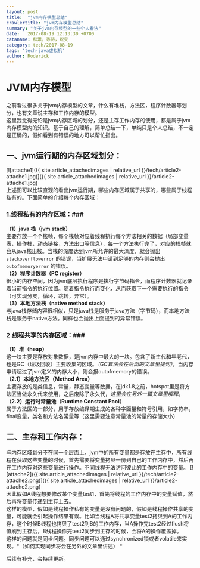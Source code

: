```yaml
---
layout: post
title:  "jvm内存模型总结"
crawlertitle: "jvm内存模型总结"
summary: "关于jvm内存模型的一些个人看法"
date:   2017-08-19 12:13:30 +0700
cataname: 积累，等待，蜕变
category: tech/2017-08-19
tags: 'tech-java虚拟机'
author: Roderick
---
```

# JVM内存模型 #  
之前看过很多关于jvm内存模型的文章，什么有堆栈，方法区，程序计数器等划分，也有文章说主存和工作内存的模型。   
这里我觉得无论是jvm内存区域的划分，还是主存工作内存的使用，都是属于jvm内存模型内的知识。基于自己的理解，简单总结一下，单纯只是个人总结，不一定是正确的，假如看到有错误的地方可以帮忙指出。

## 一、jvm运行期的内存区域划分： ##
[![attache1]({{ site.article_attachedimages | relative_url }}/tech/article2-attache1.jpg)]({{ site.article_attachedimages | relative_url }}/article2-attache1.jpg)  
上述图可以比较直观的看出jvm运行期，哪些内存区域属于共享的，哪些属于线程私有的。下面简单的介绍每个内存区域：

### 1.线程私有的内存区域：###
**（1）java 栈（jvm stack）**   
主要存放一个个栈帧，每个栈帧对应着线程执行每个方法相关的数据（局部变量表，操作栈，动态链接，方法出口等信息），每一个方法执行完了，对应的栈帧就会从java栈出栈。当栈的深度达到jvm所允许的最大深度，就会抛出 `stackoverflowerror` 的错误，当扩展无法申请到足够的内存则会抛出 `outofmemoryerror` 的错误。   
**（2）程序计数器（PC register）**   
很小的内存空间，因为jvm底层执行程序是执行字节码指令，而程序计数器就记录着当前指令的执行位置。随着指令执行而变化，从而获取下一个需要执行的指令（可实现分支，循环，跳转，异常）。   
**（3）本地方法栈（native method stack）**   
与java栈存储内容很相似，只是java栈是服务于java方法（字节码），而本地方法栈是服务于native方法。同样也会抛出上面提到的异常错误。  

###  2.线程共享的内存区域：### 
**（1）堆（heap）**   
这一块主要是存放对象数据，是jvm内存中最大的一块。包含了新生代和年老代，也是GC（垃圾回收）主要收集的区域。*（GC算法会在后面的文章里提到）*，当内存申请超过了jvm定义的内存大小，则会报outofmemory的错误。   
**（2.1）本地方法区（Method Area）**   
主要存放的是类信息，常量，静态变量等数据，在jdk1.8之前，hotspot里是将方法区当做永久代来使用，之后废除了永久代，*这里会在另外一篇文章里解释*。   
**（2.2）运行时常量池（Runtime Constant Pool）**   
属于方法区的一部分，用于存放编译期生成的各种字面量和符号引用，如字符串，final变量，类名和方法名常量等（这里需要注意常量池的常量的存储大小）  

## 二、主存和工作内存： ##  
与内存区域划分不在同一个层面上，jvm中的所有变量都是存放在主存中，所有线程在获取这些变量的时候，首先需要将变量拷贝一份到自己的工作内存中，然后再在工作内存对这些变量进行操作。不同线程无法访问彼此的工作内存中的变量。
[![attache2]({{ site.article_attachedimages | relative_url }}/tech/article2-attache2.png)]({{ site.article_attachedimages | relative_url }}/article2-attache2.png)  
因此假如A线程想要修改某个变量test1，首先将线程的工作内存中的变量赋值，然后再将变量传递到主存上去。   
这样的模型，假如是线程操作私有的变量是没有问题的，假如是线程操作共享的变量，可能就会引起操作结果有误。比如当线程A将共享变量test2拷贝到A的工作内存，这个时候B线程也拷贝了test2到B的工作内存，当A操作完test2经过flush将值刷到主存后，B线程操作完test2同步到主存的时候，会将A的操作覆盖掉。   
这样的问题就是同步问题。同步问题可以通过synchronized锁或者volatile来实现。*（如何实现同步将会在另外的文章里讲述）  *

后续有补充，会持续更新。